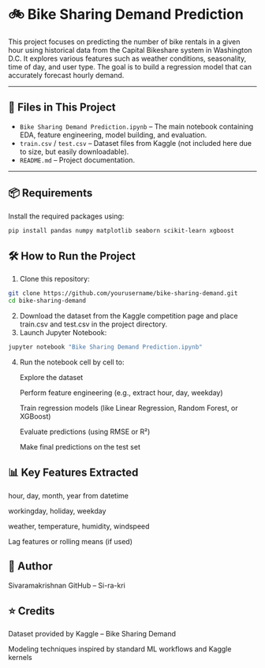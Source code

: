 # 🚲 Bike Sharing Demand Prediction

This project focuses on predicting the number of bike rentals in a given hour using historical data from the Capital Bikeshare system in Washington D.C. It explores various features such as weather conditions, seasonality, time of day, and user type. The goal is to build a regression model that can accurately forecast hourly demand.

---

## 📁 Files in This Project

- `Bike Sharing Demand Prediction.ipynb` – The main notebook containing EDA, feature engineering, model building, and evaluation.
- `train.csv` / `test.csv` – Dataset files from Kaggle (not included here due to size, but easily downloadable).
- `README.md` – Project documentation.

---

## 📦 Requirements

Install the required packages using:

```bash
pip install pandas numpy matplotlib seaborn scikit-learn xgboost
```
## 🛠️ How to Run the Project
1. Clone this repository:
```bash
git clone https://github.com/yourusername/bike-sharing-demand.git
cd bike-sharing-demand
```
2. Download the dataset from the Kaggle competition page and place train.csv and test.csv in the project directory.
3. Launch Jupyter Notebook:
```bash
jupyter notebook "Bike Sharing Demand Prediction.ipynb"
```
4. Run the notebook cell by cell to:

   Explore the dataset

   Perform feature engineering (e.g., extract hour, day, weekday)

   Train regression models (like Linear Regression, Random Forest, or XGBoost)

   Evaluate predictions (using RMSE or R²)

   Make final predictions on the test set

## 📊 Key Features Extracted
hour, day, month, year from datetime

workingday, holiday, weekday

weather, temperature, humidity, windspeed

Lag features or rolling means (if used)

## 👤 Author
Sivaramakrishnan
GitHub – Si-ra-kri

## ⭐ Credits
Dataset provided by Kaggle – Bike Sharing Demand

Modeling techniques inspired by standard ML workflows and Kaggle kernels





